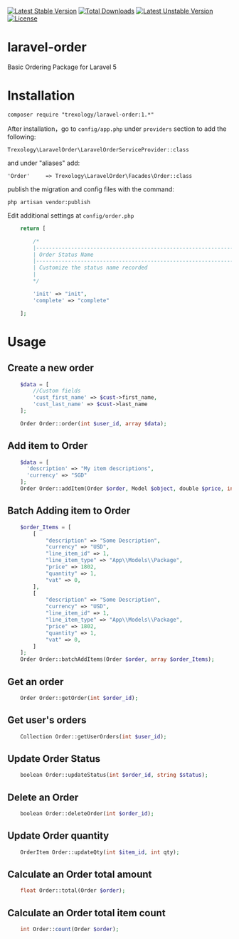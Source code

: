 [![Latest Stable Version](https://poser.pugx.org/trexology/laravel-order/v/stable)](https://packagist.org/packages/trexology/laravel-order) [![Total Downloads](https://poser.pugx.org/trexology/laravel-order/downloads)](https://packagist.org/packages/trexology/laravel-order) [![Latest Unstable Version](https://poser.pugx.org/trexology/laravel-order/v/unstable)](https://packagist.org/packages/trexology/laravel-order) [![License](https://poser.pugx.org/trexology/laravel-order/license)](https://packagist.org/packages/trexology/laravel-order)

# laravel-order
Basic Ordering Package for Laravel 5

# Installation

    composer require "trexology/laravel-order:1.*"

After installation，go to `config/app.php` under `providers` section to add the following:

    Trexology\LaravelOrder\LaravelOrderServiceProvider::class

and under "aliases" add:

    'Order'     => Trexology\LaravelOrder\Facades\Order::class


publish the migration and config files with the command:

    php artisan vendor:publish

Edit additional settings at `config/order.php`

```php
    return [

        /*
        |--------------------------------------------------------------------------
        | Order Status Name
        |--------------------------------------------------------------------------
        | Customize the status name recorded
        |
        */

        'init' => "init",
        'complete' => "complete"

    ];
```

# Usage

## Create a new order

```php
    $data = [
        //Custom fields
        'cust_first_name' => $cust->first_name,
        'cust_last_name' => $cust->last_name
    ];

    Order Order::order(int $user_id, array $data);
```

## Add item to Order
```php
    $data = [
      'description' => "My item descriptions",
      'currency' => "SGD"
    ];
    Order Order::addItem(Order $order, Model $object, double $price, int $quantity, array $data, double $vat);
```

## Batch Adding item to Order
```php
    $order_Items = [
        [
            "description" => "Some Description",
            "currency" => "USD",
            "line_item_id" => 1,
            "line_item_type" => "App\\Models\\Package",
            "price" => 1802,
            "quantity" => 1,
            "vat" => 0,
        ],
        [
            "description" => "Some Description",
            "currency" => "USD",
            "line_item_id" => 1,
            "line_item_type" => "App\\Models\\Package",
            "price" => 1802,
            "quantity" => 1,
            "vat" => 0,
        ]
    ];
    Order Order::batchAddItems(Order $order, array $order_Items);
```

## Get an order
```php
    Order Order::getOrder(int $order_id);
```

## Get user's orders
```php
    Collection Order::getUserOrders(int $user_id);
```

## Update Order Status
```php
    boolean Order::updateStatus(int $order_id, string $status);
```

## Delete an Order
```php
    boolean Order::deleteOrder(int $order_id);
```

## Update Order quantity
```php
    OrderItem Order::updateQty(int $item_id, int qty);
```

## Calculate an Order total amount
```php
    float Order::total(Order $order);
```

## Calculate an Order total item count
```php
    int Order::count(Order $order);
```
